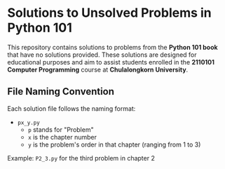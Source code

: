 # Solutions to Unsolved Problems in Python 101

This repository contains solutions to problems from the **Python 101 book** that have no solutions provided. These solutions are designed for educational purposes and aim to assist students enrolled in the **2110101 Computer Programming** course at **Chulalongkorn University**.

## File Naming Convention

Each solution file follows the naming format:
- `px_y.py` 
  - `p` stands for "Problem"
  - `x` is the chapter number
  - `y` is the problem's order in that chapter (ranging from 1 to 3)

Example: `P2_3.py` for the third problem in chapter 2

